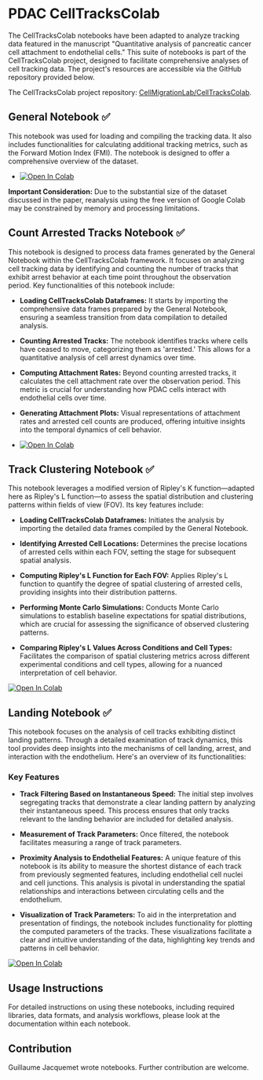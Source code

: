 # PDAC CellTracksColab

The CellTracksColab notebooks have been adapted to analyze tracking data featured in the manuscript "Quantitative analysis of pancreatic cancer cell attachment to endothelial cells." This suite of notebooks is part of the CellTracksColab project, designed to facilitate comprehensive analyses of cell tracking data. The project's resources are accessible via the GitHub repository provided below.

The CellTracksColab project repository: [CellMigrationLab/CellTracksColab](https://github.com/CellMigrationLab/CellTracksColab).

## General Notebook  ✅

This notebook was used for loading and compiling the tracking data. It also includes functionalities for calculating additional tracking metrics, such as the Forward Motion Index (FMI). The notebook is designed to offer a comprehensive overview of the dataset.

- [![Open In Colab](https://colab.research.google.com/assets/colab-badge.svg)](https://colab.research.google.com/github/guijacquemet/PDAC_DL/blob/main/CellTracksColab/PDAC_CellTracksColab_General.ipynb)

**Important Consideration:** Due to the substantial size of the dataset discussed in the paper, reanalysis using the free version of Google Colab may be constrained by memory and processing limitations. 


## Count Arrested Tracks Notebook  ✅

This notebook is designed to process data frames generated by the General Notebook within the CellTracksColab framework. It focuses on analyzing cell tracking data by identifying and counting the number of tracks that exhibit arrest behavior at each time point throughout the observation period. Key functionalities of this notebook include:

- **Loading CellTracksColab Dataframes:** It starts by importing the comprehensive data frames prepared by the General Notebook, ensuring a seamless transition from data compilation to detailed analysis.

- **Counting Arrested Tracks:** The notebook identifies tracks where cells have ceased to move, categorizing them as 'arrested.' This allows for a quantitative analysis of cell arrest dynamics over time.

- **Computing Attachment Rates:** Beyond counting arrested tracks, it calculates the cell attachment rate over the observation period. This metric is crucial for understanding how PDAC cells interact with endothelial cells over time.

- **Generating Attachment Plots:** Visual representations of attachment rates and arrested cell counts are produced, offering intuitive insights into the temporal dynamics of cell behavior.

- [![Open In Colab](https://colab.research.google.com/assets/colab-badge.svg)](https://colab.research.google.com/github/guijacquemet/PDAC_DL/blob/main/CellTracksColab/PDAC_CellTracksColab_Arrested_Tracks.ipynb)


## Track Clustering Notebook ✅

This notebook leverages a modified version of Ripley's K function—adapted here as Ripley's L function—to assess the spatial distribution and clustering patterns within fields of view (FOV). Its key features include:

- **Loading CellTracksColab Dataframes:** Initiates the analysis by importing the detailed data frames compiled by the General Notebook. 

- **Identifying Arrested Cell Locations:** Determines the precise locations of arrested cells within each FOV, setting the stage for subsequent spatial analysis.

- **Computing Ripley's L Function for Each FOV:** Applies Ripley's L function to quantify the degree of spatial clustering of arrested cells, providing insights into their distribution patterns.

- **Performing Monte Carlo Simulations:** Conducts Monte Carlo simulations to establish baseline expectations for spatial distributions, which are crucial for assessing the significance of observed clustering patterns.

- **Comparing Ripley's L Values Across Conditions and Cell Types:** Facilitates the comparison of spatial clustering metrics across different experimental conditions and cell types, allowing for a nuanced interpretation of cell behavior.

[![Open In Colab](https://colab.research.google.com/assets/colab-badge.svg)](https://colab.research.google.com/github/guijacquemet/PDAC_DL/blob/main/CellTracksColab/PDAC_CellTracksColab_Track_Clustering.ipynb)


## Landing Notebook ✅

This notebook focuses on the analysis of cell tracks exhibiting distinct landing patterns. Through a detailed examination of track dynamics, this tool provides deep insights into the mechanisms of cell landing, arrest, and interaction with the endothelium. Here's an overview of its functionalities:

### Key Features

- **Track Filtering Based on Instantaneous Speed:** The initial step involves segregating tracks that demonstrate a clear landing pattern by analyzing their instantaneous speed. This process ensures that only tracks relevant to the landing behavior are included for detailed analysis.

- **Measurement of Track Parameters:** Once filtered, the notebook facilitates measuring a range of track parameters. 

- **Proximity Analysis to Endothelial Features:** A unique feature of this notebook is its ability to measure the shortest distance of each track from previously segmented features, including endothelial cell nuclei and cell junctions. This analysis is pivotal in understanding the spatial relationships and interactions between circulating cells and the endothelium.

- **Visualization of Track Parameters:** To aid in the interpretation and presentation of findings, the notebook includes functionality for plotting the computed parameters of the tracks. These visualizations facilitate a clear and intuitive understanding of the data, highlighting key trends and patterns in cell behavior.

[![Open In Colab](https://colab.research.google.com/assets/colab-badge.svg)](https://colab.research.google.com/github/guijacquemet/PDAC_DL/blob/main/CellTracksColab/PDAC_CellTracksColab_Landing_Tracks.ipynb)

## Usage Instructions

For detailed instructions on using these notebooks, including required libraries, data formats, and analysis workflows, please look at the documentation within each notebook. 

## Contribution

Guillaume Jacquemet wrote notebooks. Further contribution are welcome.
